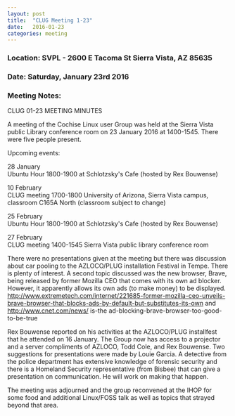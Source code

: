 ```yaml
---
layout: post
title:  "CLUG Meeting 1-23"
date:   2016-01-23
categories: meeting
---
```

### Location: SVPL - 2600 E Tacoma St Sierra Vista, AZ 85635

### Date: Saturday, January 23rd 2016

### Meeting Notes:  
CLUG 01-23 MEETING MINUTES  

A meeting of the Cochise Linux user Group was held at the Sierra Vista public Library conference room on 23 January 2016 at 1400-1545. There were five people present.  
  
Upcoming events:  
  
28 January  
Ubuntu Hour 1800-1900 at Schlotzsky's Cafe (hosted by Rex Bouwense)  

10 February  
CLUG meeting 1700-1800 University of Arizona, Sierra Vista campus, classroom C165A North (classroom subject to change)  
  
25 February  
Ubuntu Hour 1800-1900 at Schlotzsky's Cafe (hosted by Rex Bouwense)  
  
27 February  
CLUG meeting 1400-1545 Sierra Vista public library conference room  
  
  
There were no presentations given at the meeting but there was discussion about car pooling to the AZLOCO/PLUG installation Festival in Tempe. There is plenty of interest. A second topic discussed was the new browser, Brave, being released by former Mozilla CEO that comes with its own ad blocker. However, it apparently allows its own ads (to make money) to be displayed. <http://www.extremetech.com/internet/221685-former-mozilla-ceo-unveils-brave-browser-that-blocks-ads-by-default-but-substitutes-its-own> and <http://www.cnet.com/news/> is-the ad-blocking-brave-browser-too-good-to-be-true  
  
Rex Bouwense reported on his activities at the AZLOCO/PLUG installfest that he attended on 16 January. The Group now has access to a projector and a server compliments of AZLOCO, Todd Cole, and Rex Bouwense. Two suggestions for presentations were made by Louie Garcia. A detective from the police department has extensive knowledge of forensic security and there is a Homeland Security representative (from Bisbee) that can give a presentation on communication. He will work on making that happen.
  
The meeting was adjourned and the group reconvened at the IHOP for some food and additional Linux/FOSS talk as well as topics that strayed beyond that area.  
